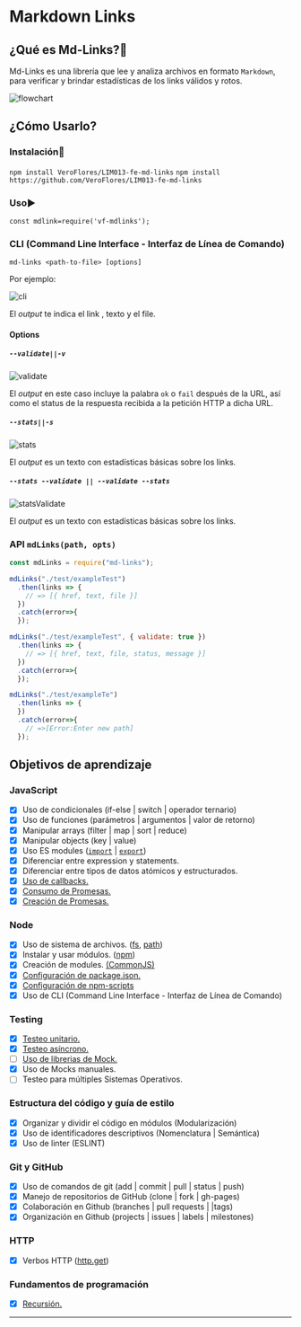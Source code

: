 # Markdown Links
## ¿Qué es Md-Links?:triangular_flag_on_post:

Md-Links es una librería que lee y analiza archivos en formato `Markdown`, para verificar y brindar estadísticas de los links válidos y rotos.

![flowchart](https://user-images.githubusercontent.com/68167686/101280702-9936e380-3798-11eb-89c4-7712c76eec2b.png)
## ¿Cómo Usarlo?
### Instalación:hammer:
`npm install VeroFlores/LIM013-fe-md-links`
`npm install https://github.com/VeroFlores/LIM013-fe-md-links`

### Uso:arrow_forward:
`const mdlink=require('vf-mdlinks');`
### CLI (Command Line Interface - Interfaz de Línea de Comando)

`md-links <path-to-file> [options]`

Por ejemplo:

![cli](https://user-images.githubusercontent.com/68167686/101281125-63472e80-379b-11eb-893b-a9e29e40168e.png)

El _output_ te indica el link , texto y el file. 

#### Options

##### `--validate||-v`

![validate](https://user-images.githubusercontent.com/68167686/101281170-a6090680-379b-11eb-80ca-56cf575d16cb.png)

El _output_ en este caso incluye la palabra `ok` o `fail` después de
la URL, así como el status de la respuesta recibida a la petición HTTP a dicha
URL.

##### `--stats||-s`

![stats](https://user-images.githubusercontent.com/68167686/101281221-e10b3a00-379b-11eb-8258-717076c234f9.png)

El _output_ es un texto con estadísticas básicas sobre los links.
##### `--stats --validate || --validate --stats`
![statsValidate](https://user-images.githubusercontent.com/68167686/101281415-b7064780-379c-11eb-9c73-c9f4de8b470e.png)

El _output_ es un texto con estadísticas básicas sobre los links.
### API `mdLinks(path, opts)`
```js
const mdLinks = require("md-links");

mdLinks("./test/exampleTest")
  .then(links => {
    // => [{ href, text, file }]
  })
  .catch(error=>{
  });

mdLinks("./test/exampleTest", { validate: true })
  .then(links => {
    // => [{ href, text, file, status, message }]
  })
  .catch(error=>{
  });

mdLinks("./test/exampleTe")
  .then(links => {
  })
  .catch(error=>{
    // =>[Error:Enter new path]
  });
```
## Objetivos de aprendizaje
### JavaScript

* [x] Uso de condicionales (if-else | switch | operador ternario)
* [x] Uso de funciones (parámetros | argumentos | valor de retorno)
* [x] Manipular arrays (filter | map | sort | reduce)
* [x] Manipular objects (key | value)
* [x] Uso ES modules ([`import`](https://developer.mozilla.org/en-US/docs/Web/JavaScript/Reference/Statements/import)
| [`export`](https://developer.mozilla.org/en-US/docs/Web/JavaScript/Reference/Statements/export))
* [x] Diferenciar entre expression y statements.
* [x] Diferenciar entre tipos de datos atómicos y estructurados.
* [x] [Uso de callbacks.](https://developer.mozilla.org/es/docs/Glossary/Callback_function)
* [x] [Consumo de Promesas.](https://scotch.io/tutorials/javascript-promises-for-dummies#toc-consuming-promises)
* [x] [Creación de Promesas.](https://www.freecodecamp.org/news/how-to-write-a-javascript-promise-4ed8d44292b8/)

### Node

* [x] Uso de sistema de archivos. ([fs](https://nodejs.org/api/fs.html), [path](https://nodejs.org/api/path.html))
* [x] Instalar y usar módulos. ([npm](https://www.npmjs.com/))
* [x] Creación de modules. [(CommonJS)](https://nodejs.org/docs/latest-v0.10.x/api/modules.html)
* [x] [Configuración de package.json.](https://docs.npmjs.com/files/package.json)
* [x] [Configuración de npm-scripts](https://docs.npmjs.com/misc/scripts)
* [x] Uso de CLI (Command Line Interface - Interfaz de Línea de Comando)

### Testing

* [x] [Testeo unitario.](https://jestjs.io/docs/es-ES/getting-started)
* [x] [Testeo asíncrono.](https://jestjs.io/docs/es-ES/asynchronous)
* [ ] [Uso de librerias de Mock.](https://jestjs.io/docs/es-ES/manual-mocks)
* [x] Uso de Mocks manuales.
* [ ] Testeo para múltiples Sistemas Operativos.

### Estructura del código y guía de estilo

* [x] Organizar y dividir el código en módulos (Modularización)
* [x] Uso de identificadores descriptivos (Nomenclatura | Semántica)
* [x] Uso de linter (ESLINT)

### Git y GitHub

* [x] Uso de comandos de git (add | commit | pull | status | push)
* [x] Manejo de repositorios de GitHub (clone | fork | gh-pages)
* [x] Colaboración en Github (branches | pull requests | |tags)
* [x] Organización en Github (projects | issues | labels | milestones)

### HTTP

* [x] Verbos HTTP ([http.get](https://nodejs.org/api/http.html#http_http_get_options_callback))

### Fundamentos de programación

* [x] [Recursión.](https://www.youtube.com/watch?v=lPPgY3HLlhQ)

***

